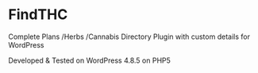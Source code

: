 # FindTHC
Complete Plans /Herbs /Cannabis Directory Plugin with custom details for WordPress


Developed & Tested on WordPress 4.8.5 on PHP5
